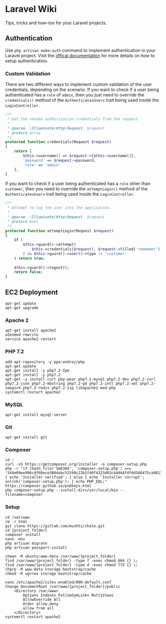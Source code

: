 # Laravel Wiki
Tips, tricks and how-tos for your Laravel projects.

## Authentication
Use `php artisan make:auth` command to implement authentication in your Laravel project. Visit the [offical documentation](https://laravel.com/docs/5.6/authentication) for more details on how to setup authentication.
### Custom Validation
There are two different ways to implement custom validation of the user credentials, depending on the scenario.
If you want to check if a user being authenticated has a `role` of `admin`, then you just need to override the `credentials()` method of the `AuthenticatesUsers` trait being used inside the `LoginController`.
```php
/**
 * Get the needed authorization credentials from the request.
 *
 * @param  \Illuminate\Http\Request  $request
 * @return array
 */
protected function credentials(Request $request)
{
    return [
        $this->username() => $request->{$this->username()},
        'password' => $request->password,
        'role' => 'admin'
    ];
}
```
If you want to check if a user being authenticated has a `role` other than `customer`, then you need to override the `attemptLogin()` method of the `AuthenticatesUsers` trait being used inside the `LoginController`.
```php
/**
 * Attempt to log the user into the application.
 *
 * @param  \Illuminate\Http\Request  $request
 * @return bool
 */
protected function attemptLogin(Request $request)
{
    if (
        $this->guard()->attempt(
            $this->credentials($request), $request->filled('remember')
        ) && $this->guard()->user()->type != 'customer'
    ) return true;
    
    $this->guard()->logout();
    return false;
}
```

## EC2 Deployment
```
apt-get update
apt-get upgrade
```
### Apache 2
```
apt-get install apache2
a2enmod rewrite
service apache2 restart
```
### PHP 7.2
```
add-apt-repository -y ppa:ondrej/php
apt-get update
apt-get install -y php7.2-fpm
apt-get install -y php7.2
apt-get -y install curl php-pear php7.2-mysql php7.2-dev php7.2-curl php7.2-json php7.2-mbstring php7.2-gd php7.2-intl php7.2-xml php7.2-imagick php7.2-redis php7.2-zip libapache2-mod-php 
systemctl restart apache2
```
### MySQL
```
apt-get install mysql-server
```
### Git
```
apt-get install git
```
### Composer
```
cd ~
curl -sS https://getcomposer.org/installer -o composer-setup.php
php -r "if (hash_file('SHA384', 'composer-setup.php') === '544e09ee996cdf60ece3804abc52599c22b1f40f4323403c44d44fdfdd586475ca9813a858088ffbc1f233e9b180f061') { echo 'Installer verified'; } else { echo 'Installer corrupt'; unlink('composer-setup.php'); } echo PHP_EOL;"
https://composer.github.io/pubkeys.html
php composer-setup.php --install-dir=/usr/local/bin --filename=composer
```
### Setup
```
cd /var/www
rm -r html
git clone https://gitlab.com/mushti/chalo.git
cd {project_folder}
composer install
nano .env
php artisan migrate
php artisan passport:install

chown -R ubuntu:www-data /var/www/{project_folder}
find /var/www/{project_folder} -type f -exec chmod 664 {} \;
find /var/www/{project_folder} -type d -exec chmod 775 {} \;
chgrp -R www-data storage bootstrap/cache
chmod -R ug+rwx storage bootstrap/cache

nano /etc/apache2/sites-enabled/000-default.conf
Change DocumentRoot /var/www/{project_folder}/public
    <Directory /var/www>
        Options Indexes FollowSymLinks MultiViews
        AllowOverride All
        Order allow,deny
        allow from all
    </Directory>
systemctl restart apache2
```